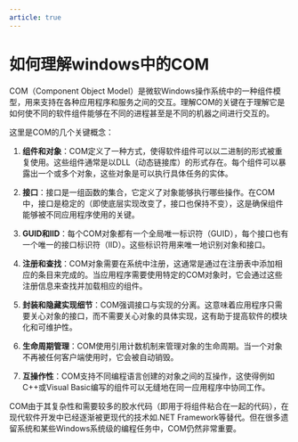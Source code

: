 ```yaml
---
article: true
---
```


# 如何理解windows中的COM

COM（Component Object Model）是微软Windows操作系统中的一种组件模型，用来支持在各种应用程序和服务之间的交互。理解COM的关键在于理解它是如何使不同的软件组件能够在不同的进程甚至是不同的机器之间进行交互的。

这里是COM的几个关键概念：

1. **组件和对象**：COM定义了一种方式，使得软件组件可以以二进制的形式被重复使用。这些组件通常是以DLL（动态链接库）的形式存在。每个组件可以暴露出一个或多个对象，这些对象是可以执行具体任务的实体。

2. **接口**：接口是一组函数的集合，它定义了对象能够执行哪些操作。在COM中，接口是稳定的（即使底层实现改变了，接口也保持不变），这是确保组件能够被不同应用程序使用的关键。

3. **GUID和IID**：每个COM对象都有一个全局唯一标识符（GUID），每个接口也有一个唯一的接口标识符（IID）。这些标识符用来唯一地识别对象和接口。

4. **注册和查找**：COM对象需要在系统中注册，这通常是通过在注册表中添加相应的条目来完成的。当应用程序需要使用特定的COM对象时，它会通过这些注册信息来查找并加载相应的组件。

5. **封装和隐藏实现细节**：COM强调接口与实现的分离。这意味着应用程序只需要关心对象的接口，而不需要关心对象的具体实现，这有助于提高软件的模块化和可维护性。

6. **生命周期管理**：COM使用引用计数机制来管理对象的生命周期。当一个对象不再被任何客户端使用时，它会被自动销毁。

7. **互操作性**：COM支持不同编程语言创建的对象之间的互操作，这使得例如C++或Visual Basic编写的组件可以无缝地在同一应用程序中协同工作。

COM由于其复杂性和需要较多的胶水代码（即用于将组件粘合在一起的代码），在现代软件开发中已经逐渐被更现代的技术如.NET Framework等替代。但在很多遗留系统和某些Windows系统级的编程任务中，COM仍然非常重要。